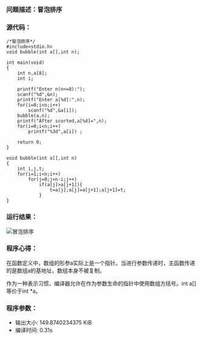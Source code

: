 ### 问题描述：冒泡排序
### 源代码：

	/*冒泡排序*/
	#include<stdio.h>
	void bubble(int a[],int n);
	
	int main(void)
	{
		int n,a[8];
		int i;
		
		printf("Enter n(n<=8):");
		scanf("%d",&n);
		printf("Enter a[%d]:",n);
		for(i=0;i<n;i++)
			scanf("%d",&a[i]);
		bubble(a,n);
		printf("After scorted,a[%d]=",n);
		for(i=0;i<n;i++)
			printf("%3d",a[i]) ;
			
		return 0;
	}
	
	void bubble(int a[],int n)
	{
		int i,j,t;
		for(i=1;i<n;i++)
			for(j=0;j<n-i;j++)
				if(a[j]>a[j+1]){
					t=a[j];a[j]=a[j+1];a[j+1]=t;
				}
	}

### 运行结果：
![冒泡排序](https://upload-images.jianshu.io/upload_images/6770220-d7d23cb3c190b3d6.png?imageMogr2/auto-orient/strip%7CimageView2/2/w/1240)


### 程序心得：
在函数定义中，数组的形参a实际上是一个指针。当进行参数传递时，主函数传递的是数组a的基地址，数组本身不被复制。

作为一种表示习惯，编译器允许在作为参数生命的指针中使用数组方括号。int a[]等价于int *a。


### 程序参数：
- 输出大小: 149.8740234375 KiB
- 编译时间: 0.31s
